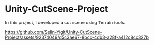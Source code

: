 # Unity-CutScene-Project
In this project, i developed a cut scene using Terrain tools.

https://github.com/Selin-Yigit/Unity-CutScene-Project/assets/92374049/d5c3ae67-8bcc-4db3-a28f-a412c8cc327b
